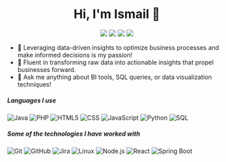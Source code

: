 <h1 align="center">Hi, I'm Ismail 👋</h1>
<p align="center">
    <a href="mailto:ismail.abkader@gmail.com"><img src="https://img.shields.io/badge/Gmail-D14836?style=flat&logo=gmail&logoColor=white"/></a>
    <a href="https://www.facebook.com/ismail.ba.1671"><img src="https://img.shields.io/badge/Facebook-%230077B5?style=flat&logo=facebook&logoColor=white"/></a>
    <a href="https://www.linkedin.com/in/ismail-ben-abdelkader"><img src="https://img.shields.io/badge/linkedin-%230177B5?style=flat&logo=linkedin&logoColor=white"/></a>
    <a href="https://www.instagram.com/iismail_ba"><img src="https://img.shields.io/badge/instagram-%23E4415F?style=flat&logo=instagram&logoColor=white"/></a>
</p>

- 🌟 Leveraging data-driven insights to optimize business processes and make informed decisions is my passion!
- 🚀 Fluent in transforming raw data into actionable insights that propel businesses forward.
- 🎯 Ask me anything about BI tools, SQL queries, or data visualization techniques!

##### Languages I use

![Java](https://img.shields.io/badge/-Java-000000?style=flat&logo=java)
![PHP](https://img.shields.io/badge/-PHP-000000?style=flat&logo=php)
![HTML5](https://img.shields.io/badge/-HTML5-000000?style=flat&logo=html5)
![CSS](https://img.shields.io/badge/-CSS-000000?style=flat&logo=css3)
![JavaScript](https://img.shields.io/badge/-JavaScript-000000?style=flat&logo=javascript)
![Python](https://img.shields.io/badge/-Python-000000?style=flat&logo=python)
![SQL](https://img.shields.io/badge/-SQL-000000?style=flat&logo=postgresql)

##### Some of the technologies I have worked with

![Git](https://img.shields.io/badge/-Git-222222?style=flat&logo=git&logoColor=F05032)
![GitHub](https://img.shields.io/badge/-GitHub-222222?style=flat&logo=github&logoColor=181717)
![Jira](https://img.shields.io/badge/-Jira-222222?style=flat&logo=jira-software&logoColor=white&logoColor=0052CC)
![Linux](https://img.shields.io/badge/-Linux-222222?style=flat&logo=linux&logoColor=FCC624)
![Node.js](https://img.shields.io/badge/-Node.js-222222?style=flat&logo=node.js&logoColor=339933)
![React](https://img.shields.io/badge/-React-222222?style=flat&logo=React&logoColor=61DAFB)
![Spring Boot](https://img.shields.io/badge/-Spring%20Boot-222222?style=flat&logo=spring&logoColor=6DB33F)

